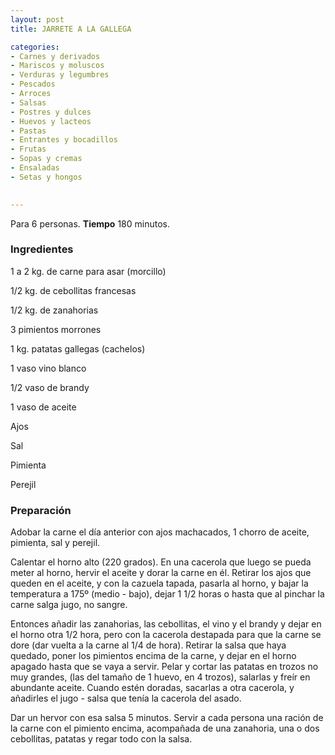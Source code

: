 ```yaml
---
layout: post
title: JARRETE A LA GALLEGA

categories:
- Carnes y derivados
- Mariscos y moluscos
- Verduras y legumbres
- Pescados
- Arroces
- Salsas
- Postres y dulces
- Huevos y lacteos
- Pastas
- Entrantes y bocadillos
- Frutas
- Sopas y cremas
- Ensaladas
- Setas y hongos
 

---
```

Para 6 personas.
<b>Tiempo</b> 180 minutos.

<h3>Ingredientes</h3>

1 a 2 kg. de carne para asar (morcillo)

1/2 kg. de cebollitas francesas

1/2 kg. de zanahorias

3 pimientos morrones

1 kg. patatas gallegas (cachelos)

1 vaso vino blanco

1/2 vaso de brandy

1 vaso de aceite

Ajos

Sal

Pimienta

Perejil

<h3>Preparación</h3>

Adobar la carne el día anterior con ajos machacados, 1 chorro de aceite, pimienta, sal y perejil.

Calentar el horno alto (220 grados). En una cacerola que luego se pueda meter al horno, hervir el aceite y dorar la carne en él. Retirar los ajos que queden en el aceite, y con la cazuela tapada, pasarla al horno, y bajar la temperatura a 175&ordm; (medio - bajo), dejar 1 1/2 horas o hasta que al pinchar la carne salga jugo, no sangre.

Entonces añadir las zanahorias, las cebollitas, el vino y el brandy y dejar en el horno otra 1/2 hora, pero con la cacerola destapada para que la carne se dore (dar vuelta a la carne al 1/4 de hora). Retirar la salsa que haya quedado, poner los pimientos encima de la carne, y dejar en el horno apagado hasta que se vaya a servir. Pelar y cortar las patatas en trozos no muy grandes, (las del tamaño de 1 huevo, en 4 trozos), salarlas y freír en abundante aceite. Cuando estén doradas, sacarlas a otra cacerola, y añadirles el jugo - salsa que tenía la cacerola del asado.

Dar un hervor con esa salsa 5 minutos. Servir a cada persona una ración de la carne con el pimiento encima, acompañada de una zanahoria, una o dos cebollitas, patatas y regar todo con la salsa.

